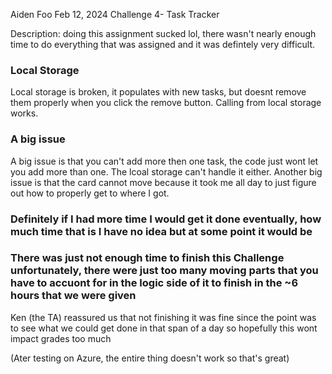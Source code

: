 Aiden Foo
Feb 12, 2024
Challenge 4- Task Tracker

Description: doing this assignment sucked lol, there wasn't nearly enough time to do everything that was assigned and it was defintely very difficult.
### Local Storage
Local storage is broken, it populates with new tasks, but doesnt remove them properly when you click the remove button. Calling from local storage works.
### A big issue
A big issue is that you can't add more then one task, the code just wont let you add more than one. The lcoal storage can't handle it either.
Another big issue is that the card cannot move because it took me all day to just figure out how to properly get to where I got.

### Definitely if I had more time I would get it done eventually, how much time that is I have no idea but at some point it would be
### There was just not enough time to finish this Challenge unfortunately, there were just too many moving parts that you have to accuont for in the logic side of it to finish in the ~6 hours that we were given

Ken (the TA) reassured us that not finishing it was fine since the point was to see what we could get done in that span of a day so hopefully this wont impact grades too much

(Ater testing on Azure, the entire thing doesn't work so that's great)